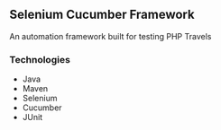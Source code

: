 ## Selenium Cucumber Framework
An automation framework built for testing PHP Travels

### Technologies
- Java
- Maven
- Selenium
- Cucumber
- JUnit
